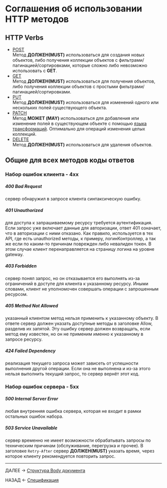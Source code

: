 # Соглашения об использовании HTTP методов

## HTTP Verbs

- [POST](./post.md)<br/>
  Метод **ДОЛЖЕН(MUST)** использоваться для создания новых объектов, либо получения коллекции объектов с фильтрами/пагинацией/сортировками, которые сложно либо невозможно использовать с **GET**.
- [GET](./get.md)<br/>
  Метод **ДОЛЖЕН(MUST)** использоваться для получения объектов, либо получения коллекции объектов с простыми фильтрами/пагинацией/сортировками.
- [PUT](./put.md)<br/>
  Метод **ДОЛЖЕН(MUST)** использоваться для изменений одного или нескольких полей существующего объекта.
- [PATCH](./patch.md)<br/>
  Метод **МОЖЕТ (MAY)** использоваться для добавления или изменение полей в существующем объекте с помощью [языка трансформаций](https://datatracker.ietf.org/doc/html/rfc6902). Оптимально для операций изменения целых коллекций.
- [DELETE](./delete.md)<br/>
  Метод **ДОЛЖЕН(MUST)** использоваться для удаления объектов.

## Общие для всех методов коды ответов

### Набор ошибок клиента - 4хх

##### 400 Bad Request
сервер обнаружил в запросе клиента синтаксическую ошибку.

##### 401 Unauthorized
для доступа к запрашиваемому ресурсу требуется аутентификация. Если запрос уже включает данные для авторизации, ответ 401 означает, что в авторизации с ними отказано. Как правило, используется в тех API, где есть unauthorized методы, к примеру, логинКонтроллер, а так же если по каким-то причинам поврежден либо невалиден токен. В этом случае клиент перенаправляется на страницу логина на уровне gateway.

##### 403 Forbidden
сервер понял запрос, но он отказывается его выполнять из-за ограничений в доступе для клиента к указанному ресурсу. Иными словами, клиент не уполномочен совершать операции с запрошенным ресурсом.

##### 405 Method Not Allowed
указанный клиентом метод нельзя применить к указанному объекту. В ответе сервер должен указать доступные методы в заголовке Allow, разделив их запятой. Эту ошибку сервер должен возвращать, если метод ему известен, но он не применим именно к указанному в запросе ресурсу.

##### 424 Failed Dependency
реализация текущего запроса может зависеть от успешности выполнения другой операции. Если она не выполнена и из-за этого нельзя выполнить текущий запрос, то сервер вернёт этот код.

### Набор ошибок сервера - 5хх

##### 500 Internal Server Error
любая внутренняя ошибка сервера, которая не входит в рамки остальных ошибок набора.

##### 503 Service Unavailable
сервер временно не имеет возможности обрабатывать запросы по техническим причинам (обслуживание, перегрузка и прочее). В заголовке `Retry-After` сервер **ДОЛЖЕН(MUST)** указать время, через которое клиенту рекомендуется повторить запрос.

---

ДАЛЕЕ -> [Структура Body документа](./../document/document.md)

НАЗАД <- [Спецификация](./../Spec.md)
